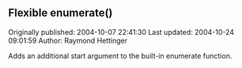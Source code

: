 ## Flexible enumerate()

Originally published: 2004-10-07 22:41:30
Last updated: 2004-10-24 09:01:59
Author: Raymond Hettinger

Adds an additional start argument to the built-in enumerate function.